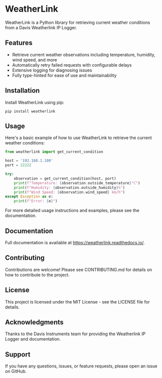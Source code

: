 # WeatherLink

WeatherLink is a Python library for retrieving current weather conditions from a Davis Weatherlink IP Logger.

## Features

- Retrieve current weather observations including temperature, humidity, wind speed, and more
- Automatically retry failed requests with configurable delays
- Extensive logging for diagnosing issues
- Fully type-hinted for ease of use and maintainability

## Installation

Install WeatherLink using pip:

```shell
pip install weatherlink
```

## Usage

Here's a basic example of how to use WeatherLink to retrieve the current weather conditions:

```python
from weatherlink import get_current_condition

host = '192.168.1.100'
port = 22222

try:
    observation = get_current_condition(host, port)
    print(f"Temperature: {observation.outside_temperature}°C")
    print(f"Humidity: {observation.outside_humidity}%")
    print(f"Wind Speed: {observation.wind_speed} km/h")
except Exception as e:
    print(f"Error: {e}")
```

For more detailed usage instructions and examples, please see the documentation.

## Documentation

Full documentation is available at <https://weatherlink.readthedocs.io/>.

## Contributing

Contributions are welcome! Please see CONTRIBUTING.md for details on how to contribute to the project.

## License

This project is licensed under the MIT License - see the LICENSE file for details.

## Acknowledgments

Thanks to the Davis Instruments team for providing the Weatherlink IP Logger and documentation.

## Support

If you have any questions, issues, or feature requests, please open an issue on GitHub.

